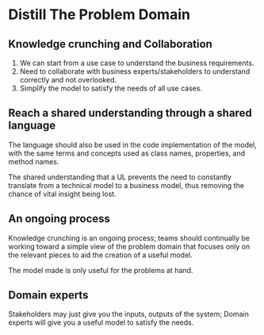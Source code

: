 # Distill The Problem Domain

## Knowledge crunching and Collaboration
1. We can start from a use case to understand the business requirements.
2. Need to collaborate with business experts/stakeholders to understand correctly and not overlooked.
3. Simplify the model to satisfy the needs of all use cases.

## Reach a shared understanding through a shared language
The language should also be used in the code implementation of the model, with the same terms and concepts used as class names, properties, and method names.

The shared understanding that a UL prevents the need to constantly translate from a technical model to a business model, thus removing the chance of vital insight being lost.

## An ongoing process
Knowledge crunching is an ongoing process; teams should continually be working toward a simple view of the problem domain that focuses only on the relevant pieces to aid the creation of a useful model. 

The model made is only useful for the problems at hand.

## Domain experts
Stakeholders may just give you the inputs, outputs of the system; Domain experts will give you a useful model to satisfy the needs.

